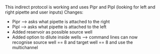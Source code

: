 This indirect protocol is working and uses Pipr and Pipl (looking for left and right pipette and user inputs)
Changes:
- Pipr --> asks what pipette is attached to the right
- Pipl --> asks what pipette is attached to the left
- Added reservoir as possible source well
- Added option to dilute inside wells --> command lines can now recognise source well == 8 and target well == 8 and use the multichannel
